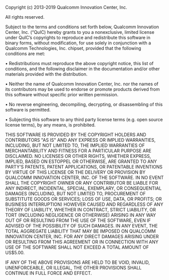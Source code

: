 Copyright (c) 2013-2019 Qualcomm Innovation Center, Inc.

All rights reserved.

Subject to the terms and conditions set forth below, Qualcomm
Innovation Center, Inc. (“QuIC) hereby grants to you a nonexclusive,
limited license under QuIC’s copyrights to reproduce and redistribute
this software in binary forms, without modification, for use solely in
conjunction with a Qualcomm Technologies, Inc. chipset, provided that
the following conditions are met:

•	Redistributions must reproduce the above copyright notice, this list
of conditions, and the following disclaimer in the documentation
and/or other materials provided with the distribution.

•	Neither the name of Qualcomm  Innovation Center, Inc. nor the names of its
contributors may be used to endorse or promote products derived from
this software without specific prior written permission.

•	No reverse engineering, decompiling, decrypting, or disassembling of
this software is permitted.

•	Subjecting this software to any third party license terms (e.g.
open source license terms), by any means, is prohibited.

THIS SOFTWARE IS PROVIDED BY THE COPYRIGHT HOLDERS AND CONTRIBUTORS
"AS IS" AND ANY EXPRESS OR IMPLIED WARRANTIES, INCLUDING, BUT NOT
LIMITED TO, THE IMPLIED WARRANTIES OF MERCHANTABILITY AND FITNESS FOR
A PARTICULAR PURPOSE ARE DISCLAIMED. NO LICENSES OR OTHER RIGHTS,
WHETHER EXPRESS, IMPLIED, BASED ON ESTOPPEL OR OTHERWISE, ARE GRANTED
TO ANY PARTY'S PATENTS, PATENT APPLICATIONS, OR PATENTABLE INVENTIONS
BY VIRTUE OF THIS LICENSE OR THE DELIVERY OR PROVISION BY QUALCOMM
INNOVATION CENTER, INC. OF THE SOFTWARE.
IN NO EVENT SHALL THE COPYRIGHT OWNER OR ANY CONTRIBUTOR BE LIABLE FOR
ANY INDIRECT, INCIDENTAL, SPECIAL, EXEMPLARY, OR CONSEQUENTIAL DAMAGES
(INCLUDING, BUT NOT LIMITED TO, PROCUREMENT OF SUBSTITUTE GOODS OR
SERVICES; LOSS OF USE, DATA, OR PROFITS; OR BUSINESS INTERRUPTION)
HOWEVER CAUSED AND REGARDLESS OF ANY THEORY OF LIABILITY, WHETHER IN
CONTRACT, STRICT LIABILITY, OR TORT (INCLUDING NEGLIGENCE OR
OTHERWISE) ARISING IN ANY WAY OUT OF OR RESULTING FROM THE USE OF THE
SOFTWARE, EVEN IF ADVISED OF THE POSSIBILITY OF SUCH DAMAGES. IN ANY
EVENT, THE TOTAL AGGREGATE LIABILITY THAT MAY BE IMPOSED ON QUALCOMM
INNOVATION CENTER, INC. FOR ANY DIRECT DAMAGES ARISING UNDER OR RESULTING FROM
THIS AGREEMENT OR IN CONNECTION WITH ANY USE OF THE SOFTWARE SHALL NOT
EXCEED A TOTAL AMOUNT OF US$5.00.

IF ANY OF THE ABOVE PROVISIONS ARE HELD TO BE VOID, INVALID,
UNENFORCEABLE, OR ILLEGAL, THE OTHER PROVISIONS SHALL CONTINUE IN FULL
FORCE AND EFFECT.

